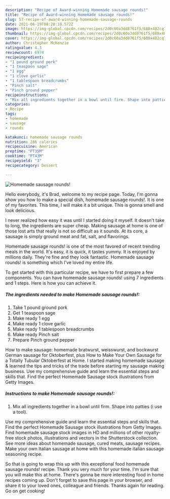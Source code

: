 ```yaml
---
description: "Recipe of Award-winning Homemade sausage rounds!"
title: "Recipe of Award-winning Homemade sausage rounds!"
slug: 57-recipe-of-award-winning-homemade-sausage-rounds
date: 2021-06-19T08:20:18.572Z
image: https://img-global.cpcdn.com/recipes/2d0c60a3dd8761f5/680x482cq70/homemade-sausage-rounds-recipe-main-photo.jpg
thumbnail: https://img-global.cpcdn.com/recipes/2d0c60a3dd8761f5/680x482cq70/homemade-sausage-rounds-recipe-main-photo.jpg
cover: https://img-global.cpcdn.com/recipes/2d0c60a3dd8761f5/680x482cq70/homemade-sausage-rounds-recipe-main-photo.jpg
author: Christopher McKenzie
ratingvalue: 4.3
reviewcount: 6974
recipeingredient:
- "1 pound ground pork"
- "1 teaspoon sage"
- "1 egg"
- "1 clove garlic"
- "1 tablespoon breadcrumbs"
- "Pinch salt"
- "Pinch ground pepper"
recipeinstructions:
- "Mix all ingredients together in a bowl until firm. Shape into patties (i use a tool)."
categories:
- Recipe
tags:
- homemade
- sausage
- rounds

katakunci: homemade sausage rounds 
nutrition: 286 calories
recipecuisine: American
preptime: "PT35M"
cooktime: "PT43M"
recipeyield: "3"
recipecategory: Dessert

---
```



![Homemade sausage rounds!](https://img-global.cpcdn.com/recipes/2d0c60a3dd8761f5/680x482cq70/homemade-sausage-rounds-recipe-main-photo.jpg)

Hello everybody, it's Brad, welcome to my recipe page. Today, I'm gonna show you how to make a special dish, homemade sausage rounds!. It is one of my favorites. This time, I will make it a bit unique. This is gonna smell and look delicious.

I never realized how easy it was until I started doing it myself. It doesn&#39;t take to long, the ingredients are super cheap. Making sausage at home is one of those lost arts that really is not so difficult as it sounds. At its core, a sausage is simply ground meat and fat, salt, and flavorings.

Homemade sausage rounds! is one of the most favored of recent trending meals in the world. It's easy, it is quick, it tastes yummy. It is enjoyed by millions daily. They're fine and they look fantastic. Homemade sausage rounds! is something which I've loved my entire life.


To get started with this particular recipe, we have to first prepare a few components. You can have homemade sausage rounds! using 7 ingredients and 1 steps. Here is how you can achieve it.

<!--inarticleads1-->

##### The ingredients needed to make Homemade sausage rounds!:

1. Take 1 pound ground pork
1. Get 1 teaspoon sage
1. Make ready 1 egg
1. Make ready 1 clove garlic
1. Make ready 1 tablespoon breadcrumbs
1. Make ready Pinch salt
1. Prepare Pinch ground pepper


How to make sausage: homemade bratwurst, weisswurst, and bockwurst German sausage for Oktoberfest, plus How to Make Your Own Sausage for a Totally Tubular Oktoberfest at Home. I started making homemade sausage &amp; learned the tips and tricks of the trade before starting my sausage making business. Use my comprehensive guide and learn the essential steps and skills that. Find the perfect Homemade Sausage stock illustrations from Getty Images. 

<!--inarticleads2-->

##### Instructions to make Homemade sausage rounds!:

1. Mix all ingredients together in a bowl until firm. Shape into patties (i use a tool).


Use my comprehensive guide and learn the essential steps and skills that. Find the perfect Homemade Sausage stock illustrations from Getty Images. Find homemade sausage stock images in HD and millions of other royalty-free stock photos, illustrations and vectors in the Shutterstock collection. See more ideas about homemade sausage, cured meats, sausage recipes. Make your own Italian sausage at home with this homemade italian sausage seasoning recipe. 

So that is going to wrap this up with this exceptional food homemade sausage rounds! recipe. Thank you very much for your time. I'm sure that you will make this at home. There's gonna be more interesting food in home recipes coming up. Don't forget to save this page in your browser, and share it to your loved ones, colleague and friends. Thanks again for reading. Go on get cooking!
